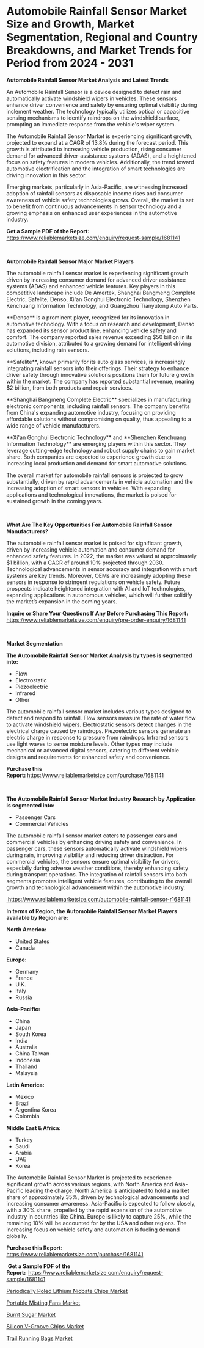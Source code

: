 <p><h1>Automobile Rainfall Sensor Market Size and Growth, Market Segmentation, Regional and Country Breakdowns, and Market Trends for Period from 2024 -  2031</h1></p><p><strong>Automobile Rainfall Sensor Market Analysis and Latest Trends</strong></p>
<p><p>An Automobile Rainfall Sensor is a device designed to detect rain and automatically activate windshield wipers in vehicles. These sensors enhance driver convenience and safety by ensuring optimal visibility during inclement weather. The technology typically utilizes optical or capacitive sensing mechanisms to identify raindrops on the windshield surface, prompting an immediate response from the vehicle's wiper system.</p><p>The Automobile Rainfall Sensor Market is experiencing significant growth, projected to expand at a CAGR of 13.8% during the forecast period. This growth is attributed to increasing vehicle production, rising consumer demand for advanced driver-assistance systems (ADAS), and a heightened focus on safety features in modern vehicles. Additionally, the trend toward automotive electrification and the integration of smart technologies are driving innovation in this sector. </p><p>Emerging markets, particularly in Asia-Pacific, are witnessing increased adoption of rainfall sensors as disposable income rises and consumer awareness of vehicle safety technologies grows. Overall, the market is set to benefit from continuous advancements in sensor technology and a growing emphasis on enhanced user experiences in the automotive industry.</p></p>
<p><strong>Get a Sample PDF of the Report:&nbsp;</strong> <a href="https://www.reliablemarketsize.com/enquiry/request-sample/1681141?utm_campaign=1169&utm_medium=2&utm_source=Github&utm_content=ia&utm_term=04102024&utm_id=automobile-rainfall-sensor">https://www.reliablemarketsize.com/enquiry/request-sample/1681141</a></p>
<p>&nbsp;</p>
<p><strong>Automobile Rainfall Sensor Major Market Players</strong></p>
<p><p>The automobile rainfall sensor market is experiencing significant growth driven by increasing consumer demand for advanced driver assistance systems (ADAS) and enhanced vehicle features. Key players in this competitive landscape include De Amertek, Shanghai Bangmeng Complete Electric, Safelite, Denso, Xi'an Gonghui Electronic Technology, Shenzhen Kenchuang Information Technology, and Guangzhou Tianyutong Auto Parts.</p><p>**Denso** is a prominent player, recognized for its innovation in automotive technology. With a focus on research and development, Denso has expanded its sensor product line, enhancing vehicle safety and comfort. The company reported sales revenue exceeding $50 billion in its automotive division, attributed to a growing demand for intelligent driving solutions, including rain sensors.</p><p>**Safelite**, known primarily for its auto glass services, is increasingly integrating rainfall sensors into their offerings. Their strategy to enhance driver safety through innovative solutions positions them for future growth within the market. The company has reported substantial revenue, nearing $2 billion, from both products and repair services.</p><p>**Shanghai Bangmeng Complete Electric** specializes in manufacturing electronic components, including rainfall sensors. The company benefits from China's expanding automotive industry, focusing on providing affordable solutions without compromising on quality, thus appealing to a wide range of vehicle manufacturers.</p><p>**Xi'an Gonghui Electronic Technology** and **Shenzhen Kenchuang Information Technology** are emerging players within this sector. They leverage cutting-edge technology and robust supply chains to gain market share. Both companies are expected to experience growth due to increasing local production and demand for smart automotive solutions.</p><p>The overall market for automobile rainfall sensors is projected to grow substantially, driven by rapid advancements in vehicle automation and the increasing adoption of smart sensors in vehicles. With expanding applications and technological innovations, the market is poised for sustained growth in the coming years.</p></p>
<p>&nbsp;</p>
<p><strong>What Are The Key Opportunities For Automobile Rainfall Sensor Manufacturers?</strong></p>
<p><p>The automobile rainfall sensor market is poised for significant growth, driven by increasing vehicle automation and consumer demand for enhanced safety features. In 2022, the market was valued at approximately $1 billion, with a CAGR of around 10% projected through 2030. Technological advancements in sensor accuracy and integration with smart systems are key trends. Moreover, OEMs are increasingly adopting these sensors in response to stringent regulations on vehicle safety. Future prospects indicate heightened integration with AI and IoT technologies, expanding applications in autonomous vehicles, which will further solidify the market’s expansion in the coming years.</p></p>
<p><strong>Inquire or Share Your Questions If Any Before Purchasing This Report:</strong> <a href="https://www.reliablemarketsize.com/enquiry/pre-order-enquiry/1681141?utm_campaign=1169&utm_medium=2&utm_source=Github&utm_content=ia&utm_term=04102024&utm_id=automobile-rainfall-sensor">https://www.reliablemarketsize.com/enquiry/pre-order-enquiry/1681141</a></p>
<p>&nbsp;</p>
<p><strong>Market Segmentation</strong></p>
<p><strong>The Automobile Rainfall Sensor Market Analysis by types is segmented into:</strong></p>
<p><ul><li>Flow</li><li>Electrostatic</li><li>Piezoelectric</li><li>Infrared</li><li>Other</li></ul></p>
<p><p>The automobile rainfall sensor market includes various types designed to detect and respond to rainfall. Flow sensors measure the rate of water flow to activate windshield wipers. Electrostatic sensors detect changes in the electrical charge caused by raindrops. Piezoelectric sensors generate an electric charge in response to pressure from raindrops. Infrared sensors use light waves to sense moisture levels. Other types may include mechanical or advanced digital sensors, catering to different vehicle designs and requirements for enhanced safety and convenience.</p></p>
<p><strong>Purchase this Report:&nbsp;</strong><a href="https://www.reliablemarketsize.com/purchase/1681141?utm_campaign=1169&utm_medium=2&utm_source=Github&utm_content=ia&utm_term=04102024&utm_id=automobile-rainfall-sensor">https://www.reliablemarketsize.com/purchase/1681141</a></p>
<p>&nbsp;</p>
<p><strong>The Automobile Rainfall Sensor Market Industry Research by Application is segmented into:</strong></p>
<p><ul><li>Passenger Cars</li><li>Commercial Vehicles</li></ul></p>
<p><p>The automobile rainfall sensor market caters to passenger cars and commercial vehicles by enhancing driving safety and convenience. In passenger cars, these sensors automatically activate windshield wipers during rain, improving visibility and reducing driver distraction. For commercial vehicles, the sensors ensure optimal visibility for drivers, especially during adverse weather conditions, thereby enhancing safety during transport operations. The integration of rainfall sensors into both segments promotes intelligent vehicle features, contributing to the overall growth and technological advancement within the automotive industry.</p></p>
<p><a href="https://www.reliablemarketsize.com/automobile-rainfall-sensor-r1681141?utm_campaign=1169&utm_medium=2&utm_source=Github&utm_content=ia&utm_term=04102024&utm_id=automobile-rainfall-sensor">&nbsp;https://www.reliablemarketsize.com/automobile-rainfall-sensor-r1681141</a></p>
<p><strong>In terms of Region, the Automobile Rainfall Sensor Market Players available by Region are:</strong></p>
<p>
    <p> <strong> North America: </strong>
        <ul>
            <li>United States</li>
            <li>Canada</li>
        </ul>
        </p> 
    <p> <strong> Europe: </strong>
        <ul>
            <li>Germany</li>
            <li>France</li>
            <li>U.K.</li>
            <li>Italy</li>
            <li>Russia</li>
        </ul>
        </p> 
    <p> <strong> Asia-Pacific: </strong>
        <ul>
            <li>China</li>
            <li>Japan</li>
            <li>South Korea</li>
            <li>India</li>
            <li>Australia</li>
            <li>China Taiwan</li>
            <li>Indonesia</li>
            <li>Thailand</li>
            <li>Malaysia</li>
        </ul>
        </p> 
    <p> <strong> Latin America: </strong>
        <ul>
            <li>Mexico</li>
            <li>Brazil</li>
            <li>Argentina Korea</li>
            <li>Colombia</li>
        </ul>
        </p> 
    <p> <strong> Middle East & Africa: </strong>
        <ul>
            <li>Turkey</li>
            <li>Saudi</li>
            <li>Arabia</li>
            <li>UAE</li>
            <li>Korea</li>
        </ul>
    </p>
    </p>
<p><p>The Automobile Rainfall Sensor Market is projected to experience significant growth across various regions, with North America and Asia-Pacific leading the charge. North America is anticipated to hold a market share of approximately 35%, driven by technological advancements and increasing consumer awareness. Asia-Pacific is expected to follow closely, with a 30% share, propelled by the rapid expansion of the automotive industry in countries like China. Europe is likely to capture 25%, while the remaining 10% will be accounted for by the USA and other regions. The increasing focus on vehicle safety and automation is fueling demand globally.</p></p>
<p><strong>Purchase this Report: </strong><a href="https://www.reliablemarketsize.com/purchase/1681141?utm_campaign=1169&utm_medium=2&utm_source=Github&utm_content=ia&utm_term=04102024&utm_id=automobile-rainfall-sensor">https://www.reliablemarketsize.com/purchase/1681141</a></p>
<p>&nbsp;<strong>Get a Sample PDF of the Report:&nbsp;&nbsp;</strong><a href="https://www.reliablemarketsize.com/enquiry/request-sample/1681141?utm_campaign=1169&utm_medium=2&utm_source=Github&utm_content=ia&utm_term=04102024&utm_id=automobile-rainfall-sensor">https://www.reliablemarketsize.com/enquiry/request-sample/1681141</a></p>
<p><strong></strong></p>
<p><p><a href="https://issuu.com/reportprime-2/docs/periodically-poled-lithium-niobate-_17891d9d933b69?utm_campaign=1169&utm_medium=2&utm_source=Github&utm_content=ia&utm_term=04102024&utm_id=automobile-rainfall-sensor">Periodically Poled Lithium Niobate Chips Market</a></p><p><a href="https://www.linkedin.com/pulse/evolution-portable-misting-fans-market-key-shifts-from-2024-w3eac?utm_campaign=1169&utm_medium=2&utm_source=Github&utm_content=ia&utm_term=04102024&utm_id=automobile-rainfall-sensor">Portable Misting Fans Market</a></p><p><a href="https://github.com/pizolina/Market-Research-Report-List-6/blob/main/burnt-sugar-market.md?utm_campaign=1169&utm_medium=2&utm_source=Github&utm_content=ia&utm_term=04102024&utm_id=automobile-rainfall-sensor">Burnt Sugar Market</a></p><p><a href="https://issuu.com/reportprime-2/docs/silicon-v-groove-chips-market-size-_6bd5cc156254eb?utm_campaign=1169&utm_medium=2&utm_source=Github&utm_content=ia&utm_term=04102024&utm_id=automobile-rainfall-sensor">Silicon V-Groove Chips Market</a></p><p><a href="https://www.linkedin.com/pulse/charting-future-comprehensive-analysis-global-trail-running-l91yc?utm_campaign=1169&utm_medium=2&utm_source=Github&utm_content=ia&utm_term=04102024&utm_id=automobile-rainfall-sensor">Trail Running Bags Market</a></p></p>